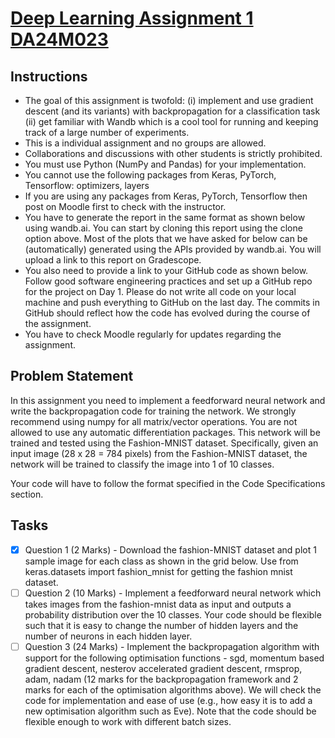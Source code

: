 # [Deep Learning Assignment 1 DA24M023](https://wandb.ai/sivasankar1234/DA6401/reports/DA6401-Assignment-1--VmlldzoxMTQ2NDQwNw)
## Instructions
* The goal of this assignment is twofold: (i) implement and use gradient descent (and its variants) with backpropagation for a classification task (ii) get familiar with Wandb which is a cool tool for running and keeping track of a large number of experiments.
* This is a individual assignment and no groups are allowed.
* Collaborations and discussions with other students is strictly prohibited.
* You must use Python (NumPy and Pandas) for your implementation.
* You cannot use the following packages from Keras, PyTorch, Tensorflow: optimizers, layers
* If you are using any packages from Keras, PyTorch, Tensorflow then post on Moodle first to check with the instructor.
* You have to generate the report in the same format as shown below using wandb.ai. You can start by cloning this report using the clone option above. Most of the plots that we have asked for below can be (automatically) generated using the APIs provided by wandb.ai. You will upload a link to this report on Gradescope.
* You also need to provide a link to your GitHub code as shown below. Follow good software engineering practices and set up a GitHub repo for the project on Day 1. Please do not write all code on your local machine and push everything to GitHub on the last day. The commits in GitHub should reflect how the code has evolved during the course of the assignment.
* You have to check Moodle regularly for updates regarding the assignment.

## Problem Statement
In this assignment you need to implement a feedforward neural network and write the backpropagation code for training the network. We strongly recommend using numpy for all matrix/vector operations. You are not allowed to use any automatic differentiation packages. This network will be trained and tested using the Fashion-MNIST dataset. Specifically, given an input image (28 x 28 = 784 pixels) from the Fashion-MNIST dataset, the network will be trained to classify the image into 1 of 10 classes.

Your code will have to follow the format specified in the Code Specifications section.

 ## Tasks
- [x] Question 1 (2 Marks) - Download the fashion-MNIST dataset and plot 1 sample image for each class as shown in the grid below. Use from keras.datasets import fashion_mnist for getting the fashion mnist dataset.
- [ ] Question 2 (10 Marks) - Implement a feedforward neural network which takes images from the fashion-mnist data as input and outputs a probability distribution over the 10 classes. Your code should be flexible such that it is easy to change the number of hidden layers and the number of neurons in each hidden layer.
- [ ] Question 3 (24 Marks) - Implement the backpropagation algorithm with support for the following optimisation functions - sgd, momentum based gradient descent, nesterov accelerated gradient descent, rmsprop, adam, nadam (12 marks for the backpropagation framework and 2 marks for each of the optimisation algorithms above). We will check the code for implementation and ease of use (e.g., how easy it is to add a new optimisation algorithm such as Eve). Note that the code should be flexible enough to work with different batch sizes.
